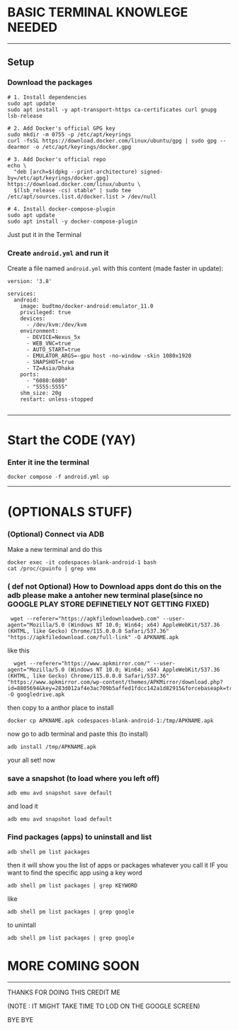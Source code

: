 # BASIC TERMINAL KNOWLEGE NEEDED
---

## Setup

### Download the packages

```
# 1. Install dependencies
sudo apt update
sudo apt install -y apt-transport-https ca-certificates curl gnupg lsb-release

# 2. Add Docker's official GPG key
sudo mkdir -m 0755 -p /etc/apt/keyrings
curl -fsSL https://download.docker.com/linux/ubuntu/gpg | sudo gpg --dearmor -o /etc/apt/keyrings/docker.gpg

# 3. Add Docker's official repo
echo \
  "deb [arch=$(dpkg --print-architecture) signed-by=/etc/apt/keyrings/docker.gpg] https://download.docker.com/linux/ubuntu \
  $(lsb_release -cs) stable" | sudo tee /etc/apt/sources.list.d/docker.list > /dev/null

# 4. Install docker-compose-plugin
sudo apt update
sudo apt install -y docker-compose-plugin
```
Just put it in the Terminal

### Create `android.yml` and run it

Create a file named `android.yml` with this content (made faster in update):

```
version: '3.8'

services:
  android:
    image: budtmo/docker-android:emulator_11.0
    privileged: true
    devices:
      - /dev/kvm:/dev/kvm
    environment:
      - DEVICE=Nexus_5x
      - WEB_VNC=true
      - AUTO_START=true
      - EMULATOR_ARGS=-gpu host -no-window -skin 1080x1920
      - SNAPSHOT=true
      - TZ=Asia/Dhaka
    ports:
      - "6080:6080"
      - "5555:5555"
    shm_size: 20g
    restart: unless-stopped


```

---
# Start the CODE (YAY)

### Enter it ine the terminal

```
docker compose -f android.yml up
```
---
#   (OPTIONALS STUFF) 
### (Optional) Connect via ADB
Make a new terminal and do this
```
docker exec -it codespaces-blank-android-1 bash
cat /proc/cpuinfo | grep vmx
```
### ( def not Optional) How to Download apps dont do this on the adb please make a antoher new terminal plase(since  no GOOGLE PLAY STORE DEFINETIELY NOT GETTING FIXED)

```
 wget --referer="https://apkfiledownloadweb.com" --user-agent="Mozilla/5.0 (Windows NT 10.0; Win64; x64) AppleWebKit/537.36 (KHTML, like Gecko) Chrome/115.0.0.0 Safari/537.36" "https://apkfiledownload.com/full-link" -O APKNAME.apk
```
like this
```
  wget --referer="https://www.apkmirror.com/" --user-agent="Mozilla/5.0 (Windows NT 10.0; Win64; x64) AppleWebKit/537.36 (KHTML, like Gecko) Chrome/115.0.0.0 Safari/537.36" "https://www.apkmirror.com/wp-content/themes/APKMirror/download.php?id=8805694&key=283d012af4e3ac709b5affed1fdcc142a1d82915&forcebaseapk=true" -O googledrive.apk
```
then copy to a anthor place to install
```
docker cp APKNAME.apk codespaces-blank-android-1:/tmp/APKNAME.apk
```
now go to adb terminal and paste this (to install)
```
adb install /tmp/APKNAME.apk
```
your all set! now
### save a snapshot (to load where you left off)
```
adb emu avd snapshot save default
```
and load it 
```
adb emu avd snapshot load default
```

### Find packages (apps) to uninstall and list
```
adb shell pm list packages
```
then it will show you the list of apps or packages whatever you call it
IF you want to find the specific app using a key word
```
adb shell pm list packages | grep KEYWORD
```
like 
```
adb shell pm list packages | grep google
```
to unintall
```
adb shell pm list packages | grep google
```
# MORE COMING SOON 
---
THANKS FOR DOING THIS CREDIT ME

(NOTE : IT MIGHT TAKE TIME TO LOD ON THE GOOGLE SCREEN)

BYE BYE
